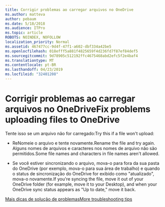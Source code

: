 ```yaml
---
title: Corrigir problemas ao carregar arquivos no OneDrive
ms.author: matteva
author: pebaum
ms.date: 5/18/2018
ms.audience: ITPro
ms.topic: article
ROBOTS: NOINDEX, NOFOLLOW
localization_priority: Normal
ms.assetid: 467477cc-9d4f-47f1-a602-dbf334a42be5
ms.openlocfilehash: 018efff5a881f4825659f4d236fd7f87ef84def5
ms.sourcegitcommit: 9d78905c512192ffc4675468abd2efc5f2e4baf4
ms.translationtype: MT
ms.contentlocale: pt-BR
ms.lasthandoff: 04/23/2019
ms.locfileid: "32401208"
---
```

# <a name="fix-problems-uploading-files-to-onedrive"></a><span data-ttu-id="e64cd-102">Corrigir problemas ao carregar arquivos no OneDrive</span><span class="sxs-lookup"><span data-stu-id="e64cd-102">Fix problems uploading files to OneDrive</span></span>

<span data-ttu-id="e64cd-103">Tente isso se um arquivo não for carregado:</span><span class="sxs-lookup"><span data-stu-id="e64cd-103">Try this if a file won't upload:</span></span>
  
- <span data-ttu-id="e64cd-104">ReNomeie o arquivo e tente novamente.</span><span class="sxs-lookup"><span data-stu-id="e64cd-104">Rename the file and try again.</span></span> <span data-ttu-id="e64cd-105">Alguns nomes de arquivos e caracteres nos nomes de arquivo não são permitidos.</span><span class="sxs-lookup"><span data-stu-id="e64cd-105">Some file names and characters in file names aren't allowed.</span></span> 
    
- <span data-ttu-id="e64cd-106">Se você estiver sincronizando o arquivo, mova-o para fora da sua pasta do OneDrive (por exemplo, mova-o para sua área de trabalho) e quando o status de sincronização do OneDrive for exibido como "atualizado", mova-o novamente.</span><span class="sxs-lookup"><span data-stu-id="e64cd-106">If you're syncing the file, move it out of your OneDrive folder (for example, move it to your Desktop), and when your OneDrive sync status appears as "Up to date," move it back.</span></span> 
    
[<span data-ttu-id="e64cd-107">Mais dicas de solução de problemas</span><span class="sxs-lookup"><span data-stu-id="e64cd-107">More troubleshooting tips</span></span>](https://go.microsoft.com/fwlink/?linkid=873155)
  


